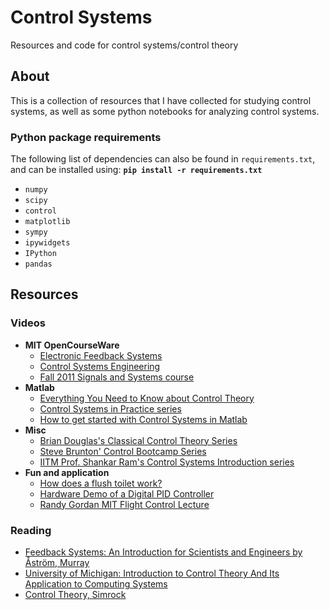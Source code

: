 # Control Systems
Resources and code for control systems/control theory

## About
This is a collection of resources that I have collected for studying control systems, as well as some python notebooks for analyzing control systems.

### Python package requirements
The following list of dependencies can also be found in `requirements.txt`, and can be installed using:
**`pip install -r requirements.txt`**

* `numpy`
* `scipy`
* `control`
* `matplotlib`
* `sympy`
* `ipywidgets`
* `IPython`
* `pandas`


## Resources
### Videos
* **MIT OpenCourseWare**
  * [Electronic Feedback Systems](https://www.youtube.com/watch?v=ToEFkUxFURg&list=PLUl4u3cNGP62in17jH_DiJMkCGNM6Xni-)
  * [Control Systems Engineering](https://www.youtube.com/watch?v=g53tqrBjIgc&list=PL5105727DD6E8DE98)
  * [Fall 2011 Signals and Systems course](https://www.youtube.com/watch?v=-FHm2pQmiSM&list=PLUl4u3cNGP61kdPAOC7CzFjJZ8f1eMUxs)
* **Matlab**
  * [Everything You Need to Know about Control Theory](https://www.youtube.com/watch?v=lBC1nEq0_nk&pp=ygUibWl0IG9wZW5jb3Vyc2V3YXJlIGNvbnRyb2wgc3lzdGVtcw%3D%3D)
  * [Control Systems in Practice series](https://www.youtube.com/watch?v=ApMz1-MK9IQ&list=PLn8PRpmsu08pFBqgd_6Bi7msgkWFKL33b)
  * [How to get started with Control Systems in Matlab](https://www.youtube.com/watch?v=MylJIqVVNr0&pp=ygUWbWF0bGFiIGNvbnRyb2wgc3lzdGVtcw%3D%3D)
* **Misc**
  * [Brian Douglas's Classical Control Theory Series](https://www.youtube.com/watch?v=oBc_BHxw78s&list=PLUMWjy5jgHK1NC52DXXrriwihVrYZKqjk)
  * [Steve Brunton' Control Bootcamp Series](https://www.youtube.com/watch?v=-FHm2pQmiSM&list=PLUl4u3cNGP61kdPAOC7CzFjJZ8f1eMUxs)
  * [IITM Prof. Shankar Ram's Control Systems Introduction series](https://www.youtube.com/watch?v=Cl23xQrvFhk&list=PLyqSpQzTE6M8-wda5vbgHkMQTmu-21hRK&index=1&ab_channel=NPTEL-NOCIITM)
* **Fun and application**
  * [How does a flush toilet work?](https://www.youtube.com/watch?v=yEBMUDL0apE&pp=ygUWdG9pbGV0IGNvbnRyb2wgc3lzdGVtcw%3D%3D)
  * [Hardware Demo of a Digital PID Controller](https://www.youtube.com/watch?v=fusr9eTceEo&pp=ygUTZnVuIGNvbnRyb2wgc3lzdGVtcw%3D%3D)
  * [Randy Gordan MIT Flight Control Lecture](https://www.youtube.com/watch?v=n068fel-W9I&t=13s&ab_channel=MITOpenCourseWare)

### Reading
* [Feedback Systems: An Introduction for Scientists and Engineers by Åström, Murray](https://www.amazon.com/Feedback-Systems-Introduction-Scientists-Engineers/dp/0691135762)
* [University of Michigan: Introduction to Control Theory
And Its Application to Computing Systems](https://www.eecs.umich.edu/courses/eecs571/reading/control-to-computer-zaher.pdf)
* [Control Theory, Simrock](https://cds.cern.ch/record/1100534/files/p73.pdf)